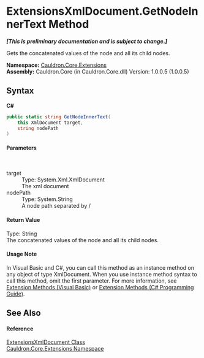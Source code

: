 # ExtensionsXmlDocument.GetNodeInnerText Method 
 _**\[This is preliminary documentation and is subject to change.\]**_

Gets the concatenated values of the node and all its child nodes.

**Namespace:**&nbsp;<a href="N_Cauldron_Core_Extensions">Cauldron.Core.Extensions</a><br />**Assembly:**&nbsp;Cauldron.Core (in Cauldron.Core.dll) Version: 1.0.0.5 (1.0.0.5)

## Syntax

**C#**<br />
``` C#
public static string GetNodeInnerText(
	this XmlDocument target,
	string nodePath
)
```


#### Parameters
&nbsp;<dl><dt>target</dt><dd>Type: System.Xml.XmlDocument<br />The xml document</dd><dt>nodePath</dt><dd>Type: System.String<br />A node path separated by /</dd></dl>

#### Return Value
Type: String<br />The concatenated values of the node and all its child nodes.

#### Usage Note
In Visual Basic and C#, you can call this method as an instance method on any object of type XmlDocument. When you use instance method syntax to call this method, omit the first parameter. For more information, see <a href="http://msdn.microsoft.com/en-us/library/bb384936.aspx">Extension Methods (Visual Basic)</a> or <a href="http://msdn.microsoft.com/en-us/library/bb383977.aspx">Extension Methods (C# Programming Guide)</a>.

## See Also


#### Reference
<a href="T_Cauldron_Core_Extensions_ExtensionsXmlDocument">ExtensionsXmlDocument Class</a><br /><a href="N_Cauldron_Core_Extensions">Cauldron.Core.Extensions Namespace</a><br />